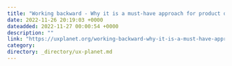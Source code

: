 ```yaml
---
title: "Working backward - Why it is a must-have approach for product designers"
date: 2022-11-26 20:19:03 +0000
dateadded: 2022-11-27 00:00:54 +0000
description: ""
link: "https://uxplanet.org/working-backward-why-it-is-a-must-have-approach-for-product-designers-6badb7bd0661?source=rss----819cc2aaeee0---4"
category:
directory: _directory/ux-planet.md
---
```

